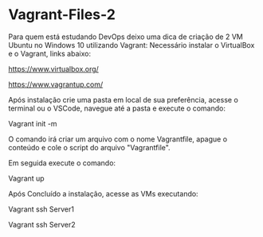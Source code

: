 # Vagrant-Files-2

Para quem está estudando DevOps deixo uma dica de criação de 2 VM Ubuntu no Windows 10 utilizando Vagrant:
Necessário instalar o VirtualBox e o Vagrant, links abaixo:

https://www.virtualbox.org/

https://www.vagrantup.com/


Após instalação crie uma pasta em local de sua preferência, acesse o terminal ou o VSCode, navegue até a pasta  e execute o comando:

Vagrant init -m

O comando irá criar um arquivo com o nome Vagrantfile, apague o conteúdo  e cole o script do arquivo "Vagrantfile".

Em seguida execute o comando:

Vagrant up

Após Concluído a instalação, acesse as VMs executando:

Vagrant ssh Server1

Vagrant ssh Server2



